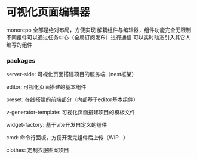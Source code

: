 # 可视化页面编辑器
monorepo
全部是绝对布局，方便实现
解耦组件与编辑器，组件功能完全无限制
不同组件可以通过任务中心（全局订阅发布）进行通信
可以实时动态引入其它人编写的组件

### packages
server-side: 可视化页面搭建项目的服务端（nest框架）

editor: 可视化页面搭建的基本组件

preset: 在线搭建的前端部分（内部基于editor基本组件）

v-generator-template: 可视化页面搭建项目的模板文件

widget-factory: 基于vite开发自定义的组件

cmd: 命令行面板，方便开发完组件后上传（WIP...）


clothes: 定制衣服图案项目
